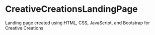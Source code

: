 # CreativeCreationsLandingPage
Landing page created using HTML, CSS, JavaScript, and Bootstrap for Creative Creations
